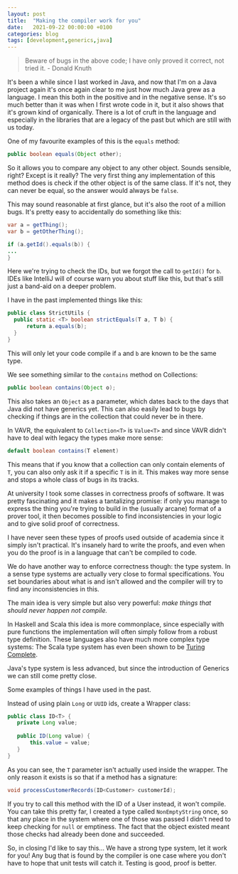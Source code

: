 ```yaml
---
layout: post
title:  "Making the compiler work for you"
date:   2021-09-22 00:00:00 +0100
categories: blog
tags: [development,generics,java]
---
```


 > Beware of bugs in the above code; I have only proved it correct, not tried it. - Donald Knuth
 
It's been a while since I last worked in Java, and now that I'm on a Java project again it's once again clear to me just how much Java grew as a language. I mean this both in the positive and in the negative sense. It's so much better than it was when I first wrote code in it, but it also shows that it's grown kind of organically. There is a lot of cruft in the language and especially in the libraries that are a legacy of the past but which are still with us today.

One of my favourite examples of this is the `equals` method: 
 
 ```java
public boolean equals(Object other);
```

So it allows you to compare any object to any other object. Sounds sensible, right? Except is it really? The very first thing any implementation of this method does is check if the other object is of the same class. If it's not, they can never be equal, so the answer would always be `false`.

This may sound reasonable at first glance, but it's also the root of a million bugs. It's pretty easy to accidentally do something like this:

 ```java
var a = getThing();
var b = getOtherThing();

if (a.getId().equals(b)) { 
 ...
}
```

Here we're trying to check the IDs, but we forgot the call to `getId()` for `b`.
IDEs like IntelliJ will of course warn you about stuff like this, but that's still just a band-aid on a deeper problem.

I have in the past implemented things like this:

 ```java
public class StrictUtils {
   public static <T> boolean strictEquals(T a, T b) {
       return a.equals(b);
   }
}
```
This will only let your code compile if `a` and `b` are known to be the same type. 

We see something similar to the `contains` method on Collections:

```java
public boolean contains(Object o);
```

This also takes an `Object` as a parameter, which dates back to the days that Java did not have generics yet. This can also easily lead to bugs by checking if things are in the collection that could never be in there.

In VAVR, the equivalent to `Collection<T>` is `Value<T>` and since VAVR didn't have to deal with legacy the types make more sense:

```java
default boolean contains(T element)
```

This means that if you know that a collection can only contain elements of `T`, you can also only ask it if a specific `T` is in it. This makes way more sense and stops a whole class of bugs in its tracks.

At university I took some classes in correctness proofs of software. It was pretty fascinating and it makes a tantalizing promise: if only you manage to express the thing you're trying to build in the (usually arcane) format of a prover tool, it then becomes possible to find inconsistencies in your logic and to give solid proof of correctness.

I have never seen these types of proofs used outside of academia since it simply isn't practical. It's insanely hard to write the proofs, and even when you do the proof is in a language that can't be compiled to code.

We do have another way to enforce correctness though: the type system.
In a sense type systems are actually very close to formal specifications. You set boundaries about what is and isn't allowed and the compiler will try to find any inconsistencies in this.

The main idea is very simple but also very powerful: _make things that should never happen not compile._

In Haskell and Scala this idea is more commonplace, since especially with pure functions the implementation will often simply follow from a robust type definition. These languages also have much more complex type systems: The Scala type system has even been shown to be [Turing Complete](https://michid.wordpress.com/2010/01/29/scala-type-level-encoding-of-the-ski-calculus/). 

Java's type system is less advanced, but since the introduction of Generics we can still come pretty close.

Some examples of things I have used in the past.

Instead of using plain `Long` or `UUID` ids, create a Wrapper class:
```java
public class ID<T> {
   private Long value;
   
   public ID(Long value) {
       this.value = value;
   }
}
```

As you can see, the `T` parameter isn't actually used inside the wrapper. The only reason it exists is so that if a method has a signature:

```java
void processCustomerRecords(ID<Customer> customerId);
```

If you try to call this method with the ID of a User instead, it won't compile.
You can take this pretty far, I created a type called `NonEmptyString` once, so that any place in the system where one of those was passed I didn't need to keep checking for `null` or emptiness. The fact that the object existed meant those checks had already been done and succeeded.

So, in closing I'd like to say this... We have a strong type system, let it work for you! Any bug that is found by the compiler is one case where you don't have to hope that unit tests will catch it. Testing is good, proof is better.

